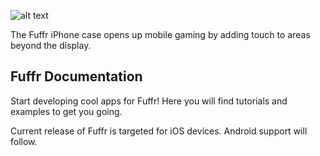 ![alt text](http://fuffr.com/wp-content/uploads/2014/10/Dev-Kit-Header.jpg "Fuffr")

The Fuffr iPhone case opens up mobile gaming by adding touch to areas beyond the display.

## Fuffr Documentation

Start developing cool apps for Fuffr! Here you will find tutorials and examples to get you going.

Current release of Fuffr is targeted for iOS devices. Android support will follow.
